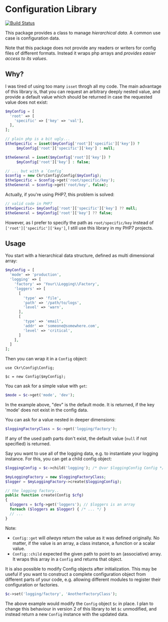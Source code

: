 Configuration Library
======================

[![Build Status](https://travis-ci.org/ckressibucher/config.svg)](https://travis-ci.org/ckressibucher/config)

This package provides a class to manage *hierarchical data*.
A common use case is configuration data.

Note that this package does not provide any readers or writers
for config files of different formats.
Instead it wraps php arrays
and *provides easier access to its values*.

Why?
----

I was tired of using too many `isset` throgh all my code. The main
advantage of this library is, that you can request
an arbitrary deeply nested value, and provide a default value which
should be returned in case the requested value does not exist:

```php
$myConfig = [
  'root' => [
    'specific' => ['key' => 'val'],
  ],
];

// plain php is a bit ugly...
$theSpecific = isset($myConfig['root']['specific']['key']) ?
     $myConfig['root']['specific']['key'] : null;

$theGeneral = isset($myConfig['root']['key']) ?
     $myConfig['root']['key'] : false;

// ... but with a `Config`
$config = new Ckr\Config\Config($myConfig);
$theSpecific = $config->get('root/specific/key');
$theGeneral = $config->get('root/key', false);
```

Actually, if you're using PHP7, this problem is solved:

```php
// valid code in PHP7
$theSpecific= $myConfig['root']['specific']['key'] ?? null;
$theGeneral = $myConfig['root']['key'] ?? false;
```

However, as I prefer to specify the path as `root/specific/key` instead
of `['root']['specific']['key']`, I still use this library in my
PHP7 projects.

Usage
-------

You start with a hierarchical data structure, defined as multi dimensional array:

```php
$myConfig = [
  'mode' => 'production',
  'logging' => [
    'factory' => 'Your\\Logging\\Factory',
    'loggers' => [
      [
        'type' => 'file',
        'path' => '/path/to/logs',
        'level' => 'warn',
      ],
      [
        'type' => 'email',
        'addr' => 'someone@somewhere.com',
        'level' => 'critical',
      ]
    ],
  ]
];
```

Then you can wrap it in a `Config` object:

```
use Ckr\Config\Config;

$c = new Config($myConfig);
```

You can ask for a simple value with `get`:

```php
$mode = $c->get('mode', 'dev');
```

In the example above, "dev" is the default mode. It is returned, if the key 'mode'
does not exist in the config data.

You can ask for a value nested in deeper dimensions:

```php
$loggingFactoryClass = $c->get('logging/factory');
```

If any of the used path parts don't exist, the default value (`null` if not specified)
is returned.

Say you want to use all of the logging data, e.g. to instantiate your logging instance.
For this, you can get a child config object:

```php
$loggingConfig = $c->child('logging'); /* @var $loggingConfig Config */

$myLoggingFactory = new $loggingFactoryClass;
$logger = $myLoggingFactory->create($loggingConfig);

// the logging factory..
public function create(Config $cfg)
{
  $loggers = $cfg->get('loggers'); // $loggers is an array
  foreach ($loggers as $logger) { /* ... */ }
  // ...
}
```

Note:

* `Config::get` will *always* return the value as it was defined originally. No matter, if the
  value is an array, a class instance, a function or a scalar value.
* `Config::child` expected the given path to point to an (associative) array. It wraps this
  array in a `Config` and returns that object.

It is also possible to modify Config objects after initialization. This may be useful if
you want to construct a complete configuration object from different parts of your code,
e.g. allowing different modules to register their configuration or factories.

```php
$c->set('logging/factory', 'AnotherFactoryClass');
```

The above example would modify the `Config` object `$c` in place. I plan to change this
behaviour in version 2 of this library to let `$c` unmodified, and instead return a
new `Config` instance with the updated data.


